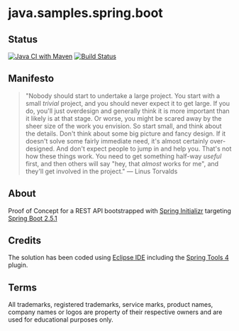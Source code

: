 # java.samples.spring.boot

## Status
[![Java CI with Maven](https://github.com/nanotaboada/java.samples.spring.boot/actions/workflows/maven.yml/badge.svg)](https://github.com/nanotaboada/java.samples.spring.boot/actions/workflows/maven.yml)
[![Build Status](https://dev.azure.com/nanotaboada/java.samples.spring.boot/_apis/build/status/nanotaboada.java.samples.spring.boot?branchName=master)](https://dev.azure.com/nanotaboada/java.samples.spring.boot/_build/latest?definitionId=12&branchName=master)
## Manifesto

> "Nobody should start to undertake a large project. You start with a small _trivial_ project, and you should never expect it to get large. If you do, you'll just overdesign and generally think it is more important than it likely is at that stage. Or worse, you might be scared away by the sheer size of the work you envision. So start small, and think about the details. Don't think about some big picture and fancy design. If it doesn't solve some fairly immediate need, it's almost certainly over-designed. And don't expect people to jump in and help you. That's not how these things work. You need to get something half-way _useful_ first, and then others will say "hey, that _almost_ works for me", and they'll get involved in the project." — Linus Torvalds

## About

Proof of Concept for a REST API bootstrapped with [Spring Initializr](https://start.spring.io/) targeting [Spring Boot 2.5.1](https://spring.io/projects/spring-boot)

## Credits

The solution has been coded using [Eclipse IDE](https://www.eclipse.org/eclipseide/) including the [Spring Tools 4](https://marketplace.eclipse.org/content/spring-tools-4-aka-spring-tool-suite-4) plugin.

## Terms

All trademarks, registered trademarks, service marks, product names, company names or logos are property of their respective owners and are used for educational purposes only.